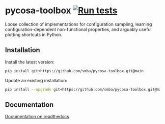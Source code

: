 # pycosa-toolbox [![Run tests](https://github.com/smba/pycosa-toolbox/actions/workflows/tests.yml/badge.svg?event=push)](https://github.com/smba/pycosa-toolbox/actions/workflows/tests.yml)
Loose collection of implementations for configuration sampling, learning configuration-dependent non-functional properties, and arguably useful plotting shortcuts in Python. 

## Installation

Install the latest version:
```bash
pip install git+https://github.com/smba/pycosa-toolbox.git@main 
```

Update an existing installation:
```bash
pip install --upgrade git+https://github.com/smba/pycosa-toolbox.git@main 
```
## Documentation
[Documentation on readthedocs](https://www.youtube.com/watch?v=dQw4w9WgXcQ)
